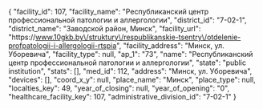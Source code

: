{
    "facility_id": 107,
    "facility_name": "Республиканский центр профессиональной патологии и аллергологии",
    "district_id": "7-02-1",
    "district_name": "Заводской район, Минск",
    "facility_url": "https:\/\/www.10gkb.by\/struktury\/respublikanskie-tsentry\/otdelenie-profpatologii-i-allergologii-rtspia",
    "facility_address": "Минск, ул. Уборевича",
    "facility_type": null,
    "ap_1": "73",
    "name": "Республиканский центр профессиональной патологии и аллергологии",
    "state": "public institution",
    "stats": [],
    "med_id": 112,
    "address": "Минск, ул. Уборевича",
    "devices": [],
    "coord_x_y": null,
    "place_name": "Минск",
    "place_type": null,
    "localties_key": 49,
    "year_of_closing": null,
    "year_of_opening": "0",
    "healthcare_facility_key": 107,
    "administrative_division_id": "7-02-1"
}